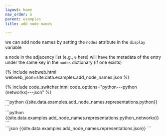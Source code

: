 ```yaml
---
layout: home
nav_order: 5
parent: examples
title: add node names

---
```


we can add node names by setting the `nodes` attribute in the `display` variable



a node in the adjacency list (e.g., `0` here) will have the metadata of the entry under the same key in the `nodes` dictionary (if one exists)

{% include webweb.html webweb_json=site.data.examples.add_node_names.json %}

{% include code_switcher.html code_options="python---python (networkx)---json" %}
<div id='python-code-block' class='select-code-block select-code-block-visible'></div>
```python
{{site.data.examples.add_node_names.representations.python}}
```
<div id='python_networkx-code-block' class='select-code-block'></div>
```python
{{site.data.examples.add_node_names.representations.python_networkx}}
```
<div id='json-code-block' class='select-code-block'></div>
```json
{{site.data.examples.add_node_names.representations.json}}
```